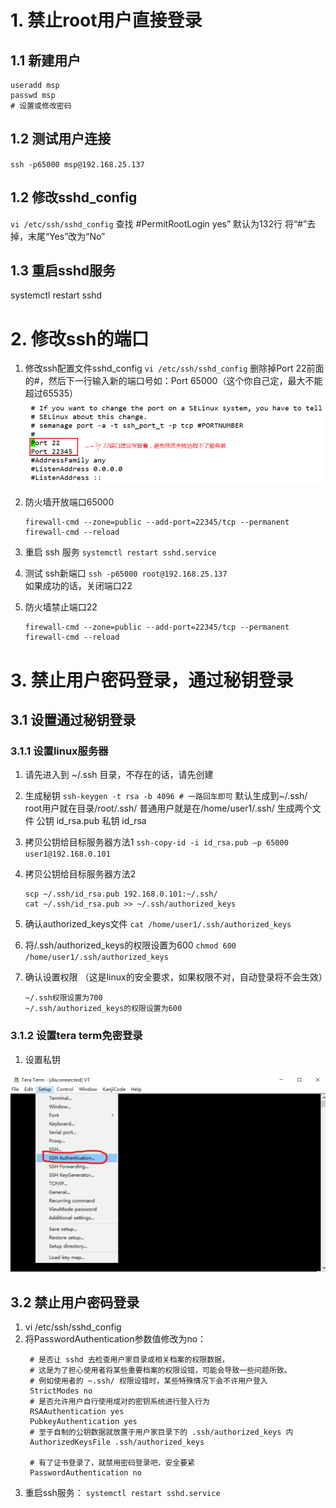 # 1. 禁止root用户直接登录

## 1.1 新建用户
```
useradd msp
passwd msp
# 设置或修改密码
```

## 1.2 测试用户连接
`ssh -p65000 msp@192.168.25.137`

## 1.2 修改sshd_config
`vi /etc/ssh/sshd_config`
查找 #PermitRootLogin yes” 默认为132行
将“#”去掉，末尾“Yes”改为“No”

## 1.3 重启sshd服务
systemctl restart sshd


# 2. 修改ssh的端口
1. 修改ssh配置文件sshd_config
   `vi /etc/ssh/sshd_config`
   删除掉Port 22前面的#，然后下一行输入新的端口号如：Port 65000（这个你自己定，最大不能超过65535）
   ![](img/2021-01-24-15-44-32.png)

2. 防火墙开放端口65000
   ```
   firewall-cmd --zone=public --add-port=22345/tcp --permanent
   firewall-cmd --reload
   ```
3. 重启 ssh 服务
  `systemctl restart sshd.service`

4. 测试 ssh新端口
   `ssh -p65000 root@192.168.25.137  `  
   如果成功的话，关闭端口22

5. 防火墙禁止端口22
   ```
   firewall-cmd --zone=public --add-port=22345/tcp --permanent
   firewall-cmd --reload
   ```
# 3. 禁止用户密码登录，通过秘钥登录

## 3.1 设置通过秘钥登录

### 3.1.1 设置linux服务器
1. 请先进入到 ~/.ssh 目录，不存在的话，请先创建

2. 生成秘钥
   `ssh-keygen -t rsa -b 4096 # 一路回车即可`
   默认生成到~/.ssh/
   root用户就在目录/root/.ssh/ 
   普通用户就是在/home/user1/.ssh/
   生成两个文件 公钥 id_rsa.pub
               私钥 id_rsa

3. 拷贝公钥给目标服务器方法1
   `ssh-copy-id -i id_rsa.pub –p 65000 user1@192.168.0.101`

3. 拷贝公钥给目标服务器方法2
   ```
   scp ~/.ssh/id_rsa.pub 192.168.0.101:~/.ssh/
   cat ~/.ssh/id_rsa.pub >> ~/.ssh/authorized_keys
   ```
4. 确认authorized_keys文件
    `cat /home/user1/.ssh/authorized_keys`

5. 将/.ssh/authorized_keys的权限设置为600
   `chmod 600 /home/user1/.ssh/authorized_keys`

6. 确认设置权限 （这是linux的安全要求，如果权限不对，自动登录将不会生效）
    ```
    ~/.ssh权限设置为700
    ~/.ssh/authorized_keys的权限设置为600
    ```

### 3.1.2 设置tera term免密登录
1. 设置私钥 

![](img/2021-01-24-17-16-46.png)

## 3.2 禁止用户密码登录

1. vi /etc/ssh/sshd_config
2. 将PasswordAuthentication参数值修改为no： 
   ```
    # 是否让 sshd 去检查用户家目录或相关档案的权限数据，
    # 这是为了担心使用者将某些重要档案的权限设错，可能会导致一些问题所致。
    # 例如使用者的 ~.ssh/ 权限设错时，某些特殊情况下会不许用户登入
    StrictModes no
    # 是否允许用户自行使用成对的密钥系统进行登入行为
    RSAAuthentication yes
    PubkeyAuthentication yes
    # 至于自制的公钥数据就放置于用户家目录下的 .ssh/authorized_keys 内
    AuthorizedKeysFile .ssh/authorized_keys

    # 有了证书登录了，就禁用密码登录吧，安全要紧
    PasswordAuthentication no
   ```
3. 重启ssh服务：
   `systemctl restart sshd.service`
